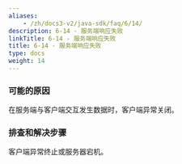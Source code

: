 ```yaml
---
aliases:
    - /zh/docs3-v2/java-sdk/faq/6/14/
description: 6-14 - 服务端响应失败
linkTitle: 6-14 - 服务端响应失败
title: 6-14 - 服务端响应失败
type: docs
weight: 14
---
```



### 可能的原因

在服务端与客户端交互发生数据时，客户端异常关闭。

### 排查和解决步骤

客户端异常终止或服务器宕机。